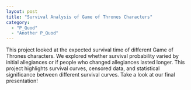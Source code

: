 ```yaml
---
layout: post
title: "Survival Analysis of Game of Thrones Characters"
category:
  - "P_Quod"
  - "Another P_Quod"
---
```


This project looked at the expected survival time of different Game of Thrones characters. We explored whether survival probability varied by initial allegiances or if people who changed allegiances lasted longer. This project highlights survival curves, censored data, and statistical significance between different survival curves. Take a look at our final presentation!
